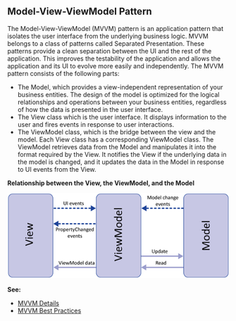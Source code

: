 ## Model-View-ViewModel Pattern
The Model-View-ViewModel (MVVM) pattern is an application pattern that isolates the user interface from the underlying business logic. 
MVVM belongs to a class of patterns called Separated Presentation. These patterns provide a clean separation between the UI and 
the rest of the application. This improves the testability of the application and allows the application and its UI to evolve more 
easily and independently. The MVVM pattern consists of the following parts:
* The Model, which provides a view-independent representation of your business entities. The design of the model is optimized for the logical relationships and operations between your business entities, regardless of how the data is presented in the user interface.
* The View class which is the user interface. It displays information to the user and fires events in response to user interactions.
* The ViewModel class, which is the bridge between the view and the model. Each View class has a corresponding ViewModel class. The ViewModel retrieves data from the Model and manipulates it into the format required by the View. It notifies the View if the underlying data in the model is changed, and it updates the data in the Model in response to UI events from the View.

**Relationship between the View, the ViewModel, and the Model**   

![mvvm-diagram](https://github.com/hovermind/wpf-ninja/blob/master/doc-md/mvvm/mvvm-diagram.png)


**See:**
* [MVVM Details](https://docs.microsoft.com/en-us/xamarin/xamarin-forms/enterprise-application-patterns/mvvm)
* [MVVM Best Practices](https://blog.rsuter.com/recommendations-best-practices-implementing-mvvm-xaml-net-applications/)
